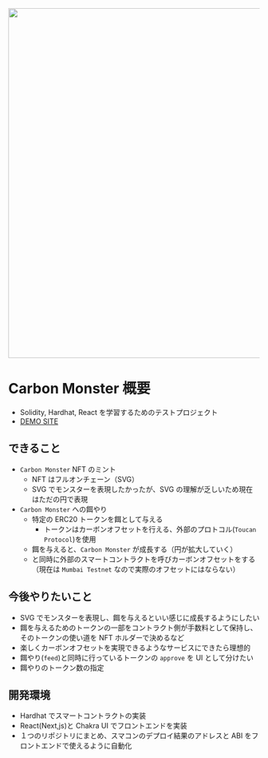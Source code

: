 <img width=700 src="https://user-images.githubusercontent.com/6888594/191008463-58306ac8-aa95-407f-9c02-cfe5f382826b.png" />

# Carbon Monster 概要

- Solidity, Hardhat, React を学習するためのテストプロジェクト
- [DEMO SITE](https://carbon-monster.vercel.app/)

## できること

- `Carbon Monster` NFT のミント
  - NFT はフルオンチェーン（SVG）
  - SVG でモンスターを表現したかったが、SVG の理解が乏しいため現在はただの円で表現
- `Carbon Monster` への餌やり
  - 特定の ERC20 トークンを餌として与える
    - トークンはカーボンオフセットを行える、外部のプロトコル(`Toucan Protocol`)を使用
  - 餌を与えると、`Carbon Monster` が成長する（円が拡大していく）
  - と同時に外部のスマートコントラクトを呼びカーボンオフセットをする（現在は `Mumbai Testnet` なので実際のオフセットにはならない）

## 今後やりたいこと

- SVG でモンスターを表現し、餌を与えるといい感じに成長するようにしたい
- 餌を与えるためのトークンの一部をコントラクト側が手数料として保持し、そのトークンの使い道を NFT ホルダーで決めるなど
- 楽しくカーボンオフセットを実現できるようなサービスにできたら理想的
- 餌やり(`feed`)と同時に行っているトークンの `approve` を UI として分けたい
- 餌やりのトークン数の指定

## 開発環境

- Hardhat でスマートコントラクトの実装
- React(Next,js)と Chakra UI でフロントエンドを実装
- １つのリポジトリにまとめ、スマコンのデプロイ結果のアドレスと ABI をフロントエンドで使えるように自動化
